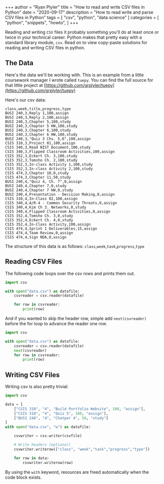 +++
author = "Ryan Plyler"
title = "How to read and write CSV files in Python"
date = "2020-09-17"
description = "How to read write and parse CSV files in Python"
tags = [
    "csv",
    "python",
    "data science"
]
categories = [
    "python",
    "snippets",
    "howto",
]
+++

Reading and writing `CSV` files it probably something you'll do at least once or twice in your
technical career. Python makes that pretty easy with a standard library module, `csv`.
Read on to view copy-paste solutions for reading and writing CSV files in python.

## The Data

Here's the data we'll be working with. This is an example from a little coursework manager
I wrote called `tuepy`. You can find the full source for that little project at [https://github.com/grplyler/tuepy](https://github.com/grplyler/tuepy)

Here's our csv data:

```
class,week,title,progress,type
BUSI 240,3,Reply 1,100,assign
BUSI 240,3,Reply 2,100,assign
BUSI 240,3,Chapter 5,100,study
BUSI 240,3,Chapter 5 HW,100,study
BUSI 240,3,Chapter 6,100,study
BUSI 240,3,Chapter 6 HW,100,study
BUSI 240,3,"Quiz 3 Chs. 5,6",100,assign
CSIS 310,3,Project 01,100,assign
CSIS 340,3,Read NIST Document,100,study
CSIS 340,3,Flipped Classroom Activities,100,assign
CSIS 352,3,Eckert Ch. 3,100,study
CSIS 352,3,Tomsho Ch. 2,100,study
CSIS 352,3,In-class Activity 1,100,study
CSIS 352,3,In-class Activity 2,100,study
CSIS 474,3,Chapter 10,0,study
CSIS 474,3,Chapter 11,50,study
BUSI 240,4,"Quiz 4, Ch. 7",0,assign
BUSI 240,4,Chapter 7,0,study
BUSI 240,4,Chapter 7 HW,0,study
BUSI 240,4,Presentation - Decision Making,0,assign
CSIS 310,4,In-Class 02,100,assign
CSIS 340,4,A/R-4 - Common Security Threats,0,assign
CSIS 340,4,Kim Ch 3. Networks,0,study
CSIS 340,4,Flipped Classroom Activities,0,assign
CSIS 352,4,Tomsho Ch. 3,0,study
CSIS 352,4,Eckert Ch. 4,0,study
CSIS 352,4,In-Class Activity,100,assign
CSIS 474,4,Sprint 1 Deliverables,15,assign
CSIS 474,4,Team Review,0,assign
CSIS 474,4,Sign NDA,0,assign
```

The structure of this data is as follows: `class`,`week`,`task`,`progress`,`type`

## Reading CSV Files

The following code loops over the csv rows and prints them out.

```python
import csv

with open("data.csv") as datafile:
    csvreader = csv.reader(datafile)

    for row in csvreader:
        print(row)
```

And if you wanted to skip the header row, simple add `next(csvreader)` before
the for loop to advance the reader one row.

```python
import csv

with open("data.csv") as datafile:
    csvreader = csv.reader(datafile)
    next(csvreader)
    for row in csvreader:
        print(row)
```

## Writing CSV Files

Writing csv is also pretty trivial:

```python
import csv

data = [
    ["CSIS 310", "4", "Build Portfolio Website", 100, "assign"],
    ["CSIS 310", "4", "Quiz 5", 100, "assign"],
    ["BUSI 240", "4", "Chatper 4", 50, "study"]
]
with open("data.csv", "w") as datafile:

    csvwriter = csv.writer(csvfile)

    # Write headers (optional)
    csvwriter.writerow(["class", "week","task","progress","type"])

    for row in data:
        csvwriter.writerow(row)
```

By using the `with` keyword, resources are freed automatically when the code block exists.


